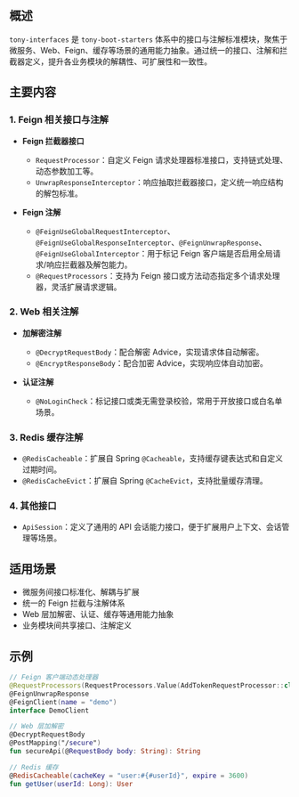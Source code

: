 ## 概述

`tony-interfaces` 是 `tony-boot-starters` 体系中的接口与注解标准模块，聚焦于微服务、Web、Feign、缓存等场景的通用能力抽象。通过统一的接口、注解和拦截器定义，提升各业务模块的解耦性、可扩展性和一致性。

## 主要内容

### 1. Feign 相关接口与注解

- **Feign 拦截器接口**  
  - `RequestProcessor`：自定义 Feign 请求处理器标准接口，支持链式处理、动态参数加工等。
  - `UnwrapResponseInterceptor`：响应抽取拦截器接口，定义统一响应结构的解包标准。

- **Feign 注解**  
  - `@FeignUseGlobalRequestInterceptor`、`@FeignUseGlobalResponseInterceptor`、`@FeignUnwrapResponse`、`@FeignUseGlobalInterceptor`：用于标记 Feign 客户端是否启用全局请求/响应拦截器及解包能力。
  - `@RequestProcessors`：支持为 Feign 接口或方法动态指定多个请求处理器，灵活扩展请求逻辑。

### 2. Web 相关注解

- **加解密注解**  
  - `@DecryptRequestBody`：配合解密 Advice，实现请求体自动解密。
  - `@EncryptResponseBody`：配合加密 Advice，实现响应体自动加密。

- **认证注解**  
  - `@NoLoginCheck`：标记接口或类无需登录校验，常用于开放接口或白名单场景。

### 3. Redis 缓存注解

- `@RedisCacheable`：扩展自 Spring `@Cacheable`，支持缓存键表达式和自定义过期时间。
- `@RedisCacheEvict`：扩展自 Spring `@CacheEvict`，支持批量缓存清理。

### 4. 其他接口

- `ApiSession`：定义了通用的 API 会话能力接口，便于扩展用户上下文、会话管理等场景。

## 适用场景

- 微服务间接口标准化、解耦与扩展
- 统一的 Feign 拦截与注解体系
- Web 层加解密、认证、缓存等通用能力抽象
- 业务模块间共享接口、注解定义

## 示例

```kotlin
// Feign 客户端动态处理器
@RequestProcessors(RequestProcessors.Value(AddTokenRequestProcessor::class))
@FeignUnwrapResponse
@FeignClient(name = "demo")
interface DemoClient

// Web 层加解密
@DecryptRequestBody
@PostMapping("/secure")
fun secureApi(@RequestBody body: String): String

// Redis 缓存
@RedisCacheable(cacheKey = "user:#{#userId}", expire = 3600)
fun getUser(userId: Long): User
``` 